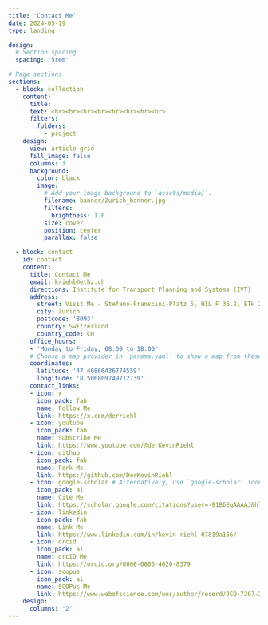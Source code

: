 ```yaml
---
title: 'Contact Me'
date: 2024-05-19
type: landing

design:
  # Section spacing
  spacing: '5rem'

# Page sections
sections:
  - block: collection
    content:
      title:  
      text: <br><br><br><br><br><br><br><br>
      filters:
        folders:
          - project
    design:
      view: article-grid
      fill_image: false
      columns: 3
      background:
        color: black
        image:
          # Add your image background to `assets/media/`.
          filename: banner/Zurich_banner.jpg
          filters:
            brightness: 1.0
          size: cover
          position: center
          parallax: false

  - block: contact
    id: contact
    content:
      title: Contact Me
      email: kriehl@ethz.ch
      directions: Institute for Transport Planning and Systems (IVT)
      address:
        street: Visit Me - Stefano-Franscini-Platz 5, HIL F 36.2, ETH Zurich
        city: Zurich
        postcode: '8093'
        country: Switzerland
        country_code: CH
      office_hours:
      - 'Monday to Friday, 08:00 to 18:00'
      # Choose a map provider in `params.yaml` to show a map from these coordinates
      coordinates:
        latitude: '47.40866436774559'
        longitude: '8.506809749712739'  
      contact_links:
      - icon: x
        icon_pack: fab
        name: Follow Me
        link: https://x.com/derriehl
      - icon: youtube
        icon_pack: fab
        name: Subscribe Me
        link: https://www.youtube.com/@derKevinRiehl
      - icon: github
        icon_pack: fab
        name: Fork Me
        link: https://github.com/DerKevinRiehl
      - icon: google-scholar # Alternatively, use `google-scholar` icon from `ai` icon pack
        icon_pack: ai
        name: Cite Me
        link: https://scholar.google.com/citations?user=-91B6EgAAAAJ&hl=de&oi=ao
      - icon: linkedin
        icon_pack: fab
        name: Link Me
        link: https://www.linkedin.com/in/kevin-riehl-07819a156/
      - icon: orcid
        icon_pack: ai
        name: orcID Me
        link: https://orcid.org/0000-0003-4620-8379
      - icon: scopus
        icon_pack: ai
        name: SCOPus Me
        link: https://www.webofscience.com/wos/author/record/JCO-7267-2023
    design:
      columns: '2'
---
```

